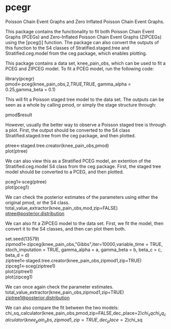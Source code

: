 # pcegr
Poisson Chain Event Graphs and Zero Inflated Poisson Chain Event Graphs.

This package contains the functionality to fit both Poisson Chain Event Graphs (PCEGs) and Zero-Inflated Poisson Chain Event Graphs (ZIPCEGs) using the [pceg()] function. The package can also convert the outputs of this function to the S4 classes of Stratified.staged.tree and Stratified.ceg.model from the ceg package, which enables plotting. 

This package contains a data set, knee_pain_obs, which can be used to fit a PCEG and ZIPCEG model. To fit a PCEG model, run the following code:

library(pcegr)  
pmod<-pceg(knee_pain_obs,2,TRUE,TRUE, gamma_alpha = 0.25,gamma_beta = 0.1)

This will fit a Poisson staged tree model to the data set. The outputs can be seen as a whole by calling pmod, or simply the stage structure through:

pmod$result

However, usually the better way to observe a Poisson staged tree is through a plot. First, the output should be converted to the S4 class Stratified.staged.tree from the ceg package, and then plotted.

ptree<-staged.tree.creator(knee_pain_obs,pmod)  
plot(ptree)  

We can also view this as a Stratified PCEG model, an extention of the Stratified.ceg.model S4 class from the ceg package. First, the staged tree model should be converted to a PCEG, and then plotted.

pceg1<-sceg(ptree)  
plot(pceg1)  

We can check the posterior estimates of the parameters using either the original pmod, or the S4 class.
total_value_extractor(knee_pain_obs,mod,zip=FALSE)
ptree@posterior.distribution

We can also fit a ZIPCEG model to the data set. First, we fit the model, then convert it to the S4 classes, and then can plot them both.

set.seed(13579)  
zipmod1<-zipceg(knee_pain_obs,"Gibbs",iter=10000,variable_time = TRUE, stoch_imputation = TRUE, gamma_alpha = a, gamma_beta = b, beta_c = c, beta_d = d)  
ziptree1<-staged.tree.creator(knee_pain_obs,zipmod1,zip=TRUE)  
zipceg1<-sceg(ziptree1)  
plot(ziptree1)  
plot(zipceg1)  

We can once again check the parameter estimates.  
total_value_extractor(knee_pain_obs,zipmod1,zip=TRUE)  
ziptree1@posterior.distribution  

We can also compare the fit between the two models:  
chi_sq_calculator(knee_pain_obs,pmod,zip=FALSE,dec_place=2)$chi_sq  
chi_sq_calculator(knee_pain_obs,zipmod1,zip=TRUE,dec_place=2)$chi_sq  

